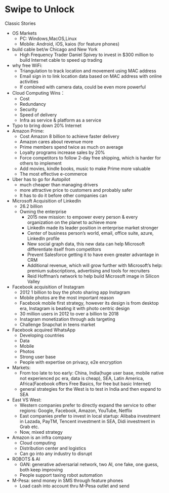 # Swipe to Unlock

Classic Stories
- OS Markets
	- PC: Windows,MacOS,Linux 
	- Mobile: Android, iOS, kaios (for feature phones)
- build cable bet/w Chicago and New York
	- High Frequency Trader Daniel Spivey to invest in $300 million to build Internet cable to speed up trading
- why free WiFi:
	- Triangulation to track location and movement using MAC address
	- Email sign in to link location data based on MAC address with online activities
	- If combined with camera data, could be even more powerful 
- Cloud Computing Wins：
	- Cost
	- Redundancy
	- Security
	- Speed of delivery
	- Infra as service & platform as a service
- Typo to bring down 20% Internet
- Amazon Prime:
	- Cost Amazon 8 billion to achieve faster delivery
	- Amazon cares about revenue more
	- Prime members spend twice as much on average
	- Loyalty programs increase sales by 20%
	- Force competitors to follow 2-day free shipping, which is harder for others to implement
	- Add movies, kindle books, music to make Prime more valuable
	- The most effective e-commerce
- Uber has to go for Autopilot
	- much cheaper than managing drivers
	- more attractive price to customers and probably safer
	- It has to do it before other companies can
- Microsoft Acquisition of LinkedIn
	- 26.2 billion
	- Owning the enterprise
		- 2015 new mission: to empower every person & every organization on the planet to achieve more
		- LinkedIn made its leader position in enterprise market stronger
		- Center of business person’s world, email, office suite, azure, LinkedIn profile
		- New social graph data, this new data can help Microsoft differentiate itself from competitors
		- Prevent Salesforce getting it to have even greater advantage in CRM
		- Additional revenue, which will grow further with Microsoft’s help: premium subscriptions, advertising and tools for recruiters
		- Reid Hoffman’s network to help build Microsoft image in Silicon Valley
- Facebook acquisition of Instagram
	- 2012 1 billion to buy the photo sharing app Instagram
	- Mobile photos are the most important reason
	- Facebook mobile first strategy, however its design is from desktop era, Instagram is beating it with photo centric design
	- 30 million users in 2012 to over a billion to 2018
	- Instagram monetization through ads targeting
	- Challenge Snapchat in teens market
- Facebook acquired WhatsApp
	- Developing countries
	- Data
	- Mobile
	- Photos
	- Strong user base
	- People with expertise on privacy, e2e encryption
- Markets:
	- From too late to too early: China, India(huge user base, mobile native not experienced pc era, data is cheap), SEA, Latin America, Africa(Facebook offers Free Basics, for free but basic Internet)
	- general strategies for the West is to test in India and then expand to SEA
- East VS West:
	- Western companies prefer to directly expand the service to other regions: Google, Facebook, Amazon, YouTube, Netflix
	- East companies prefer to invest in local startup: Alibaba investment in Lazada, PayTM, Tencent investment in SEA, Didi investment in Grab etc.
	- Now, mixed strategy
- Amazon is an infra company
	- Cloud computing
	- Distribution center and logistics
	- Can go into any industry to disrupt 
- ROBOTS & AI
	- GAN: generative adversarial network, two AI, one fake, one guess, both keep improving
	- People support taxing robot automation
- M-Pesa: send money in SMS through feature phones
	- Load cash into account thru M-Pesa outlet and send
